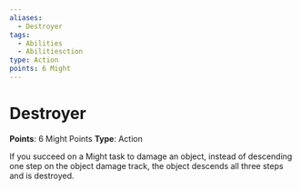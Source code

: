 ```yaml
---
aliases:
  - Destroyer
tags:
  - Abilities
  - Abilitiesction
type: Action
points: 6 Might
---
```


# Destroyer

**Points**: 6 Might Points
**Type**: Action

If you succeed on a Might task to damage an object, instead of descending one step on the object damage track, the object descends all three steps and is destroyed.
